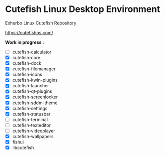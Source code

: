 # Cutefish Linux Desktop Environment
Exherbo Linux Cutefish Repository

https://cutefishos.com/

**Work in progress :**

- [ ] cutefish-calculator
- [X] cutefish-core
- [X] cutefish-dock
- [X] cutefish-filemanager
- [X] cutefish-icons
- [X] cutefish-kwin-plugins
- [X] cutefish-launcher
- [X] cutefish-qt-plugins
- [X] cutefish-screenlocker
- [X] cutefish-sddm-theme
- [X] cutefish-settings
- [X] cutefish-statusbar
- [ ] cutefish-terminal
- [ ] cutefish-texteditor
- [ ] cutefish-videoplayer
- [X] cutefish-wallpapers
- [X] fishui
- [X] libcutefish
